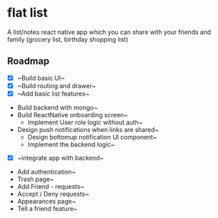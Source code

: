 # flat list

A list/notes react native app which you can share with your friends and family (grocery list, birthday shopping list)

## Roadmap

-  [x] ~Build basic UI~
-  [x] ~Build routing and drawer~
-  [x] ~Add basic list features~
-  Build backend with mongo~
-  Build ReactNative onboarding screen~
   -  Implement User role logic without auth~
-  Design push notifications when links are shared~
   -  Design bottomup notification UI component~
   -  Implement the backend logic~
-  [x] ~integrate app with backend~
-  Add authentication~
-  Trash page~
-  Add Friend - requests~
-  Accept / Deny requests~
-  Appearances page~
-  Tell a friend feature~
